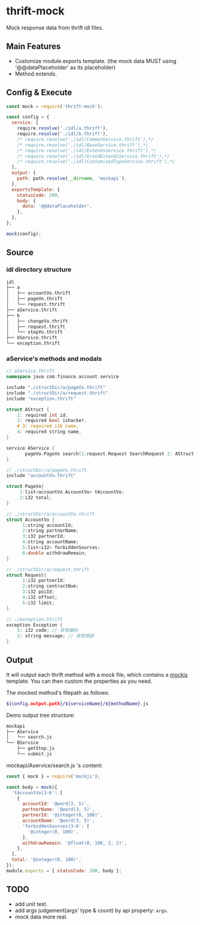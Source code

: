 # thrift-mock

Mock response data from thrift idl files.

## Main Features

- Customize module.exports template. (the mock data MUST using '@@dataPlaceholder' as its placeholder)
- Method extends.

## Config & Execute

```javascript
const mock = require('thrift-mock');

const config = {
  service: [
    require.resolve('./idl/a.thrift'),
    require.resolve('./idl/b.thrift'),
    /* require.resolve('./idl/CommonService.thrift'),*/
    /* require.resolve('./idl/BaseService.thrift'),*/
    /* require.resolve('./idl/ExtendsService.thrift'),*/
    /* require.resolve('./idl/GrandExtendsService.thrift'),*/
    /* require.resolve('./idl/CustomizedTypeService.thrift'),*/
  ],
  output: {
    path: path.resolve(__dirname, 'mockapi'),
  },
  exportsTemplate: {
    statusCode: 200,
    body: {
      data: '@@dataPlaceholder',
    },
  },
};

mock(config);
```

## Source

### idl directory structure

```bash
idl
├── a
│   ├── accountVo.thrift
│   ├── pageVo.thrift
│   └── request.thrift
├── aService.thrift
├── b
│   ├── changeVo.thrift
│   ├── request.thrift
│   └── stepVo.thrift
├── bService.thrift
└── exception.thrift
```

### aService's methods and modals

```c++
// aService.thrift
namespace java com.finance.account.service

include "./structDir/a/pageVo.thrift"
include "./structDir/a/request.thrift"
include "exception.thrift"

struct AStruct {
    1: required int id,
    2: required bool ishacker,
    # 3: required i16 name,
    4: required string name,
}

service AService {
       pageVo.PageVo search(1:request.Request SearchRequest 2: AStruct personel) throws (1:exception.Exception e) ;
}

// ./structDir/a/pageVo.thrift
include "accountVo.thrift"

struct PageVo{
     1:list<accountVo.AccountVo> tAccountVo;
     2:i32 total;
}

// ./structDir/a/accountVo.thrift
struct AccountVo {
      1:string accountId;
      2:string partnerName;
      3:i32 partnerId;
      4:string accountName;
      5:list<i32> forbiddenSources;
      6:double withdrawRemain;
}

// ./structDir/a/request.thrift
struct Request{
      1:i32 partnerId;
      2:string contractNum;
      3:i32 poiId;
      4:i32 offset;
      5:i32 limit;
}

// ./exception.thrift
exception Exception {
    1: i32 code; // 异常编码
    2: string message; // 异常原因
}
```

## Output

It will output each thrift method with a mock file, which contains a [mockjs](http://mockjs.com/examples.html) template. You can then custom the properties as you need.

The mocked method's filepath as follows:

```bash
${config.output.path}/${serviceName}/${methodName}.js
```

Demo output tree structure:

```bash
mockapi
├── AService
│   └── search.js
└── BService
    ├── getStep.js
    └── submit.js
```

mockapi/Aservice/search.js 's content: 

```js
const { mock } = require('mockjs');

const body = mock({
  'tAccountVo|3-6': [
    {
      accountId: '@word(3, 5)',
      partnerName: '@word(3, 5)',
      partnerId: '@integer(0, 100)',
      accountName: '@word(3, 5)',
      'forbiddenSources|3-6': [
        '@integer(0, 100)',
      ],
      withdrawRemain: '@float(0, 100, 2, 2)',
    },
  ],
  total: '@integer(0, 100)',
});
module.exports = { statusCode: 200, body };
```

## TODO

- add unit test.
- add args judgement(args' type & count) by api property: `args`.
- mock data more real.

